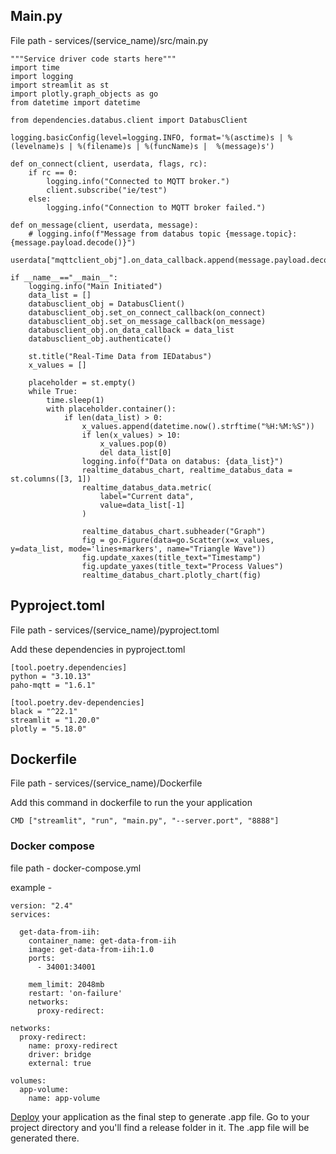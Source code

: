 ## Main.py
File path - services/(service_name)/src/main.py

```
"""Service driver code starts here"""
import time
import logging
import streamlit as st
import plotly.graph_objects as go
from datetime import datetime

from dependencies.databus.client import DatabusClient

logging.basicConfig(level=logging.INFO, format='%(asctime)s | %(levelname)s | %(filename)s | %(funcName)s |  %(message)s')

def on_connect(client, userdata, flags, rc):
    if rc == 0:
        logging.info("Connected to MQTT broker.")
        client.subscribe("ie/test")
    else:
        logging.info("Connection to MQTT broker failed.")

def on_message(client, userdata, message):
    # logging.info(f"Message from databus topic {message.topic}: {message.payload.decode()}")
    userdata["mqttclient_obj"].on_data_callback.append(message.payload.decode())

if __name__=="__main__":
    logging.info("Main Initiated")
    data_list = []
    databusclient_obj = DatabusClient()
    databusclient_obj.set_on_connect_callback(on_connect)
    databusclient_obj.set_on_message_callback(on_message)
    databusclient_obj.on_data_callback = data_list
    databusclient_obj.authenticate()

    st.title("Real-Time Data from IEDatabus")
    x_values = []

    placeholder = st.empty()
    while True:
        time.sleep(1)
        with placeholder.container():
            if len(data_list) > 0:
                x_values.append(datetime.now().strftime("%H:%M:%S"))
                if len(x_values) > 10:
                    x_values.pop(0)
                    del data_list[0]
                logging.info(f"Data on databus: {data_list}")
                realtime_databus_chart, realtime_databus_data = st.columns([3, 1])
                realtime_databus_data.metric(
                    label="Current data",
                    value=data_list[-1]
                )

                realtime_databus_chart.subheader("Graph")
                fig = go.Figure(data=go.Scatter(x=x_values, y=data_list, mode='lines+markers', name="Triangle Wave"))
                fig.update_xaxes(title_text="Timestamp")
                fig.update_yaxes(title_text="Process Values")
                realtime_databus_chart.plotly_chart(fig)
```

## Pyproject.toml
File path - services/(service_name)/pyproject.toml

Add these dependencies in pyproject.toml
```
[tool.poetry.dependencies]
python = "3.10.13"
paho-mqtt = "1.6.1"

[tool.poetry.dev-dependencies]
black = "^22.1"
streamlit = "1.20.0"
plotly = "5.18.0"
```

## Dockerfile
File path - services/(service_name)/Dockerfile

Add this command in dockerfile to run the your application

```
CMD ["streamlit", "run", "main.py", "--server.port", "8888"]
```

### Docker compose 
file path - docker-compose.yml

example - 

```
version: "2.4"
services:
  
  get-data-from-iih:
    container_name: get-data-from-iih
    image: get-data-from-iih:1.0
    ports:
      - 34001:34001
  
    mem_limit: 2048mb
    restart: 'on-failure'
    networks:
      proxy-redirect:
  
networks:                                                                                     
  proxy-redirect:
    name: proxy-redirect
    driver: bridge
    external: true

volumes:
  app-volume:
    name: app-volume

```

[Deploy](../Workflows/03-Deploy-Workflow.md) your application as the final step to generate .app file.
Go to your project directory and you'll find a release folder in it. The .app file will be generated there.


